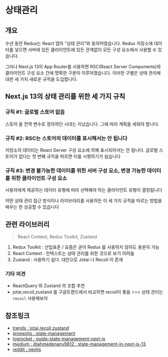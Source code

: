 # 상태관리

## 개요

수년 동안 Redux는 React 앱의 "상태 관리"와 동의어였습니다. Redux 저장소에 데이터를 넣으면 서버에 있든 클라이언트에 있든 관계없이 모든 구성 요소에서 사용할 수 있습니다.

그러나 Next.js 13의 App Router를 사용하면 RSC(React Server Components)와 클라이언트 구성 요소 간에 명확한 구분이 이루어졌습니다. 이러한 구별은 상태 관리에 대한 세 가지 새로운 규칙을 도입합니다.

## Next.js 13의 상태 관리를 위한 세 가지 규칙

### 규칙 #1: 글로벌 스토어 없음

스토어 을 전역 변수로 정의하던 시대는 지났습니다. 그에 따라 계획을 세워야 합니다.

### 규칙 #2: RSC는 스토어의 데이터를 표시해서는 안 됩니다

저장소의 데이터는 React Server 구성 요소에 의해 표시되어서는 안 됩니다. 글로벌 스토어가 없다는 첫 번째 규칙을 따르면 이를 시행하기가 쉽습니다

### 규칙 #3: 변경 불가능한 데이터를 위한 서버 구성 요소, 변경 가능한 데이터를 위한 클라이언트 구성 요소

사용자에게 제공하는 데이터 유형에 따라 선택해야 하는 클라이언트 유형이 결정됩니다

어떤 상태 관리 접근 방식이나 라이브러리를 사용하든 이 세 가지 규칙을 따르는 방법을 배우는 한 성공할 수 있습니다

## 관련 라이브러리

> React Context, Redux Toolkit, Zustand

1. Redux Toolkit : 산업표준 / 요즘은 굳이 Redux 를 사용하지 않아도 충분히 가능
2. React Context : 컨텍스트는 상태 관리를 위한 것으로 보기 어려움
3. Zustand : 사용하기 쉽다. 대안으로 Jotai 나 Recoil 이 존재

### 기타 의견

- ReactQuery 와 Zustand 의 조합 추천
- jotai,recoil,zustand 를 구글트랜드에서 비교하면 recoil이 좋음 >>> 상태 관리는 `recoil` 사용해보자

## 참조링크

- [trends : jotai,recoil,zustand](https://trends.google.co.kr/trends/explore?date=now%201-d&q=jotai,recoil,zustand&hl=ko)
- [pronextjs : state-management](https://www.pronextjs.dev/tutorials/state-management)
- [logrocket : guide-state-management-next-js](https://blog.logrocket.com/guide-state-management-next-js/)
- [medium : @ahmedenany9812 : state-management-in-next-js-13](https://medium.com/@ahmedenany9812/state-management-in-next-js-13-app-router-3892a56261ce)
- [reddit : nextjs](https://www.reddit.com/r/nextjs/)

